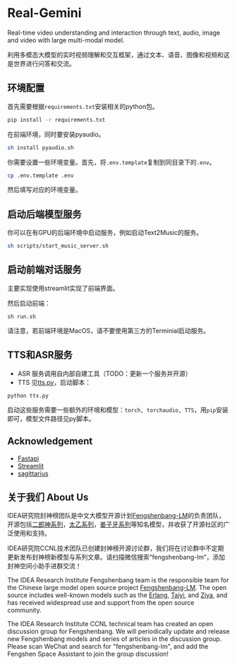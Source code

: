 # Real-Gemini

Real-time video understanding and interaction through text, audio, image and video with large multi-modal model.

利用多模态大模型的实时视频理解和交互框架，通过文本、语音、图像和视频和这是世界进行问答和交流。

## 环境配置

首先需要根据`requirements.txt`安装相关的python包。

```bash
pip install -r requirements.txt
```

在前端环境，同时要安装pyaudio。

```bash
sh install pyaudio.sh
```

你需要设置一些环境变量。首先，将`.env.template`复制到同目录下的`.env`。

```bash
cp .env.template .env
```

然后填写对应的环境变量。

## 启动后端模型服务
你可以在有GPU的后端环境中启动服务，例如启动Text2Music的服务。

```bash
sh scripts/start_music_server.sh
```

## 启动前端对话服务

主要实现使用streamlit实现了前端界面。

然后启动前端：

```shell
sh run.sh
```

请注意，若前端环境是MacOS，请不要使用第三方的Terminial启动服务。

## TTS和ASR服务
- ASR
服务调用自内部自建工具（TODO：更新一个服务并开源）
- TTS
见[tts.py](./real_gemini/tts.py)，启动脚本：
```shell
python tts.py
```
启动这些服务需要一些额外的环境和模型：`torch, torchaudio, TTS`，用`pip`安装即可，模型文件路径见py脚本。

## Acknowledgement
- [Fastapi](https://github.com/tiangolo/fastapi)
- [Streamlit](https://github.com/streamlit/streamlit)
- [sagittarius](https://github.com/gregsadetsky/sagittarius)

## 关于我们 About Us

IDEA研究院封神榜团队是中文大模型开源计划[Fengshenbang-LM](https://github.com/IDEA-CCNL/Fengshenbang-LM)的负责团队，开源包括[二郎神系列](https://huggingface.co/IDEA-CCNL/Erlangshen-MegatronBert-1.3B)，[太乙系列](https://huggingface.co/IDEA-CCNL/Taiyi-Stable-Diffusion-1B-Chinese-v0.1)，[姜子牙系列](https://huggingface.co/IDEA-CCNL/Ziya2-13B-Chat)等知名模型，并收获了开源社区的广泛使用和支持。

IDEA研究院CCNL技术团队已创建封神榜开源讨论群，我们将在讨论群中不定期更新发布封神榜新模型与系列文章。请扫描微信搜索“fengshenbang-lm”，添加封神空间小助手进群交流！

The IDEA Research Institute Fengshenbang team is the responsible team for the Chinese large model open source project [Fengshenbang-LM](https://github.com/IDEA-CCNL/Fengshenbang-LM). The open source includes well-known models such as the [Erlang](https://huggingface.co/IDEA-CCNL/Erlangshen-MegatronBert-1.3B), [Taiyi](https://huggingface.co/IDEA-CCNL/Taiyi-Stable-Diffusion-1B-Chinese-v0.1), and [Ziya](https://huggingface.co/IDEA-CCNL/Ziya2-13B-Chat), and has received widespread use and support from the open source community.

The IDEA Research Institute CCNL technical team has created an open discussion group for Fengshenbang. We will periodically update and release new Fengshenbang models and series of articles in the discussion group. Please scan WeChat and search for "fengshenbang-lm", and add the Fengshen Space Assistant to join the group discussion!



